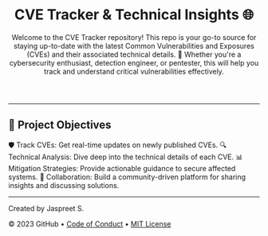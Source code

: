 

<header>

# CVE Tracker & Technical Insights 🌐

Welcome to the CVE Tracker repository! This repo is your go-to source for staying up-to-date with the latest Common Vulnerabilities and Exposures (CVEs) and their associated technical details. 🚀 Whether you're a cybersecurity enthusiast, detection engineer, or pentester, this  will help you track and understand critical vulnerabilities effectively.

</header>

---


## 🎯 **Project Objectives**

🛡️ Track CVEs: Get real-time updates on newly published CVEs.
🔍 Technical Analysis: Dive deep into the technical details of each CVE.
📊 Mitigation Strategies: Provide actionable guidance to secure affected systems.
🤝 Collaboration: Build a community-driven platform for sharing insights and discussing solutions.



<footer>

---

Created by Jaspreet S.

&copy; 2023 GitHub &bull; [Code of Conduct](https://www.contributor-covenant.org/version/2/1/code_of_conduct/code_of_conduct.md) &bull; [MIT License](https://gh.io/mit)

</footer>
